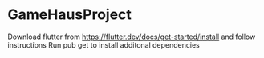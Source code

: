 # GameHausProject
Download flutter from https://flutter.dev/docs/get-started/install and follow instructions
Run pub get to install additonal dependencies
